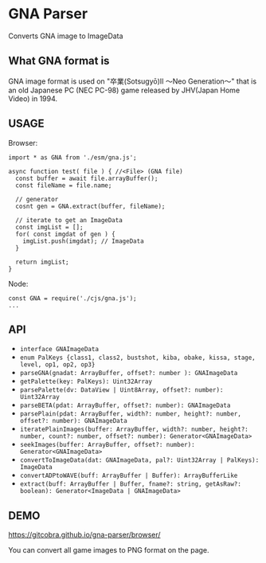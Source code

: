 # GNA Parser
Converts GNA image to ImageData


## What GNA format is ##
GNA image format is used on "卒業(Sotsugyō)II 〜Neo Generation〜" that is an old Japanese PC (NEC PC-98) game released by JHV(Japan Home Video) in 1994.

## USAGE ##
Browser:
```
import * as GNA from './esm/gna.js';

async function test( file ) { //<File> (GNA file)
  const buffer = await file.arrayBuffer();
  const fileName = file.name;

  // generator
  cosnt gen = GNA.extract(buffer, fileName);

  // iterate to get an ImageData
  const imgList = [];
  for( const imgdat of gen ) {
    imgList.push(imgdat); // ImageData
  }

  return imgList;
}
```

Node:
```
const GNA = require('./cjs/gna.js');
...
```

## API ##
- `interface GNAImageData`
- `enum PalKeys {class1, class2, bustshot, kiba, obake, kissa, stage, level, op1, op2, op3}`
- `parseGNA(gnadat: ArrayBuffer, offset?: number ): GNAImageData`
- `getPalette(key: PalKeys): Uint32Array`
- `parsePalette(dv: DataView | Uint8Array, offset?: number): Uint32Array`
- `parseBETA(pdat: ArrayBuffer, offset?: number): GNAImageData`
- `parsePlain(pdat: ArrayBuffer, width?: number, height?: number, offset?: number): GNAImageData`
- `iteratePlainImages(buffer: ArrayBuffer, width?: number, height?: number, count?: number, offset?: number): Generator<GNAImageData>`
- `seekImages(buffer: ArrayBuffer, offset?: number): Generator<GNAImageData>`
- `convertToImageData(dat: GNAImageData, pal?: Uint32Array | PalKeys): ImageData`
- `convertADPtoWAVE(buff: ArrayBuffer | Buffer): ArrayBufferLike`
- `extract(buff: ArrayBuffer | Buffer, fname?: string, getAsRaw?: boolean): Generator<ImageData | GNAImageData>`

## DEMO ##
https://gitcobra.github.io/gna-parser/browser/

You can convert all game images to PNG format on the page.
